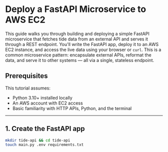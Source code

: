 # Deploy a FastAPI Microservice to AWS EC2

This guide walks you through building and deploying a simple FastAPI microservice that fetches tide data from an external API and serves it through a REST endpoint. You'll write the FastAPI app, deploy it to an AWS EC2 instance, and access the live data using your browser or `curl`. This is a common microservice pattern: encapsulate external APIs, reformat the data, and serve it to other systems — all via a single, stateless endpoint.

## Prerequisites

This tutorial assumes:
- Python 3.10+ installed locally
- An AWS account with EC2 access
- Basic familiarity with HTTP APIs, Python, and the terminal

---

## 1. Create the FastAPI app

```bash
mkdir tide-api && cd tide-api
touch main.py .env requirements.txt
